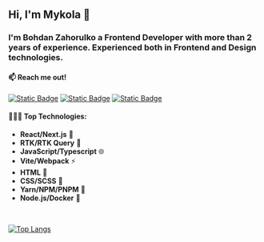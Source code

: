 ## Hi, I'm Mykola 👋

### I'm Bohdan Zahorulko a Frontend Developer with more than 2 years of experience. Experienced both in Frontend and Design technologies.


#### 📫 Reach me out!

[![Static Badge](https://img.shields.io/badge/Bohdan%20Zahorulko-0874AF?style=flat&logo=linkedin&logoColor=white&labelColor=0874AF&link=https%3A%2F%2Fwww.linkedin.com%2Fin%2Fbohdan-zahorulko-361b89264%2F)](https://www.linkedin.com/in/bohdan-zahorulko-361b89264/) 
[![Static Badge](https://img.shields.io/badge/bohdanhorulko.work%40gmail.com-EF4136?style=flat&logo=gmail&logoColor=white&labelColor=EF4136&link=https%3A%2F%2Fmail.google.com%2Fmail%2Fu%2F0%2F%23inbox%3Fcompose%3DGTvVlcSMVxpFHtnkdNZpTzTmsbQvtWrQJxfPdWVnwmRfdscXZxXVpqFrGKPvLzbgNGxpjnKxMzdGb)](https://mail.google.com/mail/u/0/#inbox?compose=GTvVlcSMVxpFHtnkdNZpTzTmsbQvtWrQJxfPdWVnwmRfdscXZxXVpqFrGKPvLzbgNGxpjnKxMzdGb)
[![Static Badge](https://img.shields.io/badge/Bohdan%20Zahorulko-34A4DB?style=flat&logo=telegram&logoColor=white&labelColor=34A4DB&link=https%3A%2F%2Ft.me%2FDeodatus4)](https://t.me/Deodatus4)

#### 👨🏻‍💻 Top Technologies:

- **React/Next.js** 🚀
- **RTK/RTK Query** 🔄
- **JavaScript/Typescript** 🌐
- **Vite/Webpack** ⚡
- **HTML** 📄
- **CSS/SCSS** 🎨
- **Yarn/NPM/PNPM** 🧶
- **Node.js/Docker** 💚
  
</br>

[![Top Langs](https://github-readme-stats.vercel.app/api/top-langs/?username=MykolaZahorulko&layout=compact)](https://github.com/MykolaZahorulko/github-readme-stats)




